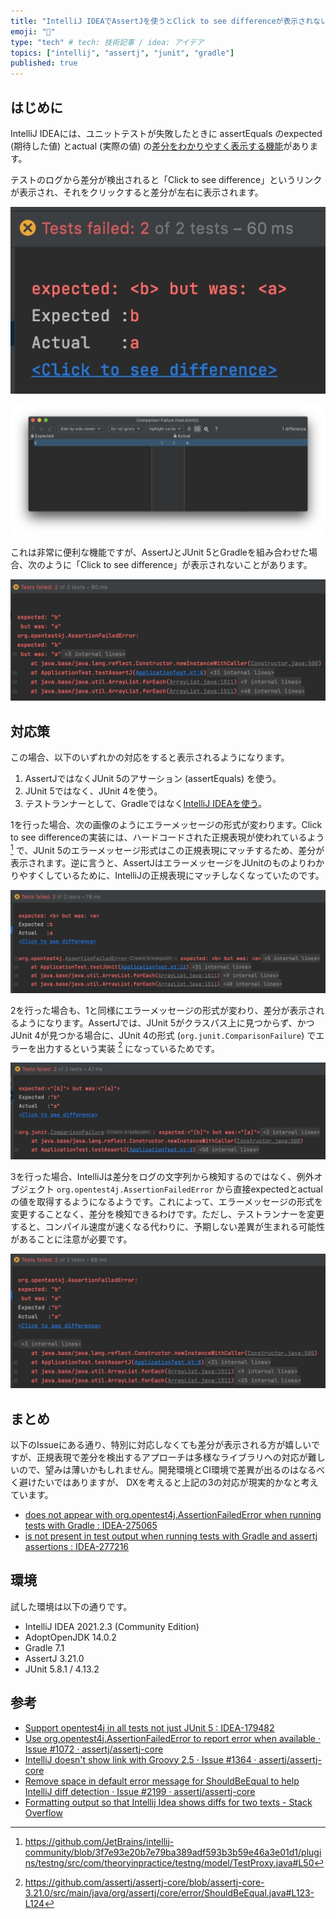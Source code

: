 ```yaml
---
title: "IntelliJ IDEAでAssertJを使うとClick to see differenceが表示されない場合の対処法"
emoji: "👀"
type: "tech" # tech: 技術記事 / idea: アイデア
topics: ["intellij", "assertj", "junit", "gradle"]
published: true
---
```


## はじめに

IntelliJ IDEAには、ユニットテストが失敗したときに assertEquals のexpected (期待した値) とactual (実際の値) の[差分をわかりやすく表示する機能](https://pleiades.io/help/idea/viewing-and-exploring-test-results.html#assert-equals)があります。

テストのログから差分が検出されると「Click to see difference」というリンクが表示され、それをクリックすると差分が左右に表示されます。

![Click to see differenceというリンク](/images/assertj-click-to-see-difference/click-to-see-difference.png)

![差分の表示](/images/assertj-click-to-see-difference/comparison-failure.png)

これは非常に便利な機能ですが、AssertJとJUnit 5とGradleを組み合わせた場合、次のように「Click to see difference」が表示されないことがあります。

![Click to see differenceが表示されない](/images/assertj-click-to-see-difference/problem.png)

## 対応策

この場合、以下のいずれかの対応をすると表示されるようになります。

1. AssertJではなくJUnit 5のアサーション (assertEquals) を使う。
2. JUnit 5ではなく、JUnit 4を使う。
3. テストランナーとして、Gradleではなく[IntelliJ IDEAを使う](https://pleiades.io/help/idea/work-with-tests-in-gradle.html#configure_gradle_test_runner)。

1を行った場合、次の画像のようにエラーメッセージの形式が変わります。Click to see differenceの実装には、ハードコードされた正規表現が使われているよう [^1] で、JUnit 5のエラーメッセージ形式はこの正規表現にマッチするため、差分が表示されます。逆に言うと、AssertJはエラーメッセージをJUnitのものよりわかりやすくしているために、IntelliJの正規表現にマッチしなくなっていたのです。

![対応策1](/images/assertj-click-to-see-difference/solution1.png)

2を行った場合も、1と同様にエラーメッセージの形式が変わり、差分が表示されるようになります。AssertJでは、JUnit 5がクラスパス上に見つからず、かつJUnit 4が見つかる場合に、JUnit 4の形式 (`org.junit.ComparisonFailure`) でエラーを出力するという実装 [^2] になっているためです。

![対応策2](/images/assertj-click-to-see-difference/solution2.png)

3を行った場合、IntelliJは差分をログの文字列から検知するのではなく、例外オブジェクト `org.opentest4j.AssertionFailedError` から直接expectedとactualの値を取得するようになるようです。これによって、エラーメッセージの形式を変更することなく、差分を検知できるわけです。ただし、テストランナーを変更すると、コンパイル速度が速くなる代わりに、予期しない差異が生まれる可能性があることに注意が必要です。

![対応策3](/images/assertj-click-to-see-difference/solution3.png)

## まとめ

以下のIssueにある通り、特別に対応しなくても差分が表示される方が嬉しいですが、正規表現で差分を検出するアプローチは多様なライブラリへの対応が難しいので、望みは薄いかもしれません。開発環境とCI環境で差異が出るのはなるべく避けたいではありますが、 DXを考えると上記の3の対応が現実的かなと考えています。

* [<Click to see diference> does not appear with org.opentest4j.AssertionFailedError when running tests with Gradle : IDEA-275065](https://youtrack.jetbrains.com/issue/IDEA-275065)
* [<Click to see difference> is not present in test output when running tests with Gradle and assertj assertions : IDEA-277216](https://youtrack.jetbrains.com/issue/IDEA-277216)


## 環境

試した環境は以下の通りです。

* IntelliJ IDEA 2021.2.3 (Community Edition)
* AdoptOpenJDK 14.0.2 
* Gradle 7.1
* AssertJ 3.21.0
* JUnit 5.8.1 / 4.13.2

## 参考

* [Support opentest4j in all tests not just JUnit 5 : IDEA-179482](https://youtrack.jetbrains.com/issue/IDEA-179482)
* [Use org.opentest4j.AssertionFailedError to report error when available · Issue #1072 · assertj/assertj-core](https://github.com/assertj/assertj-core/issues/1072)
* [IntelliJ doesn't show <Click to see difference> link with Groovy 2.5 · Issue #1364 · assertj/assertj-core](https://github.com/assertj/assertj-core/issues/1364)
* [Remove space in default error message for ShouldBeEqual to help IntelliJ diff detection · Issue #2199 · assertj/assertj-core](https://github.com/assertj/assertj-core/issues/2199)
* [Formatting output so that Intellij Idea shows diffs for two texts - Stack Overflow](https://stackoverflow.com/questions/10934743/formatting-output-so-that-intellij-idea-shows-diffs-for-two-texts)


[^1]: https://github.com/JetBrains/intellij-community/blob/3f7e93e20b7e79ba389adf593b3b59e46a3e01d1/plugins/testng/src/com/theoryinpractice/testng/model/TestProxy.java#L50

[^2]: https://github.com/assertj/assertj-core/blob/assertj-core-3.21.0/src/main/java/org/assertj/core/error/ShouldBeEqual.java#L123-L124
